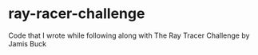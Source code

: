 # ray-racer-challenge
Code that I wrote while following along with The Ray Tracer Challenge by Jamis Buck
